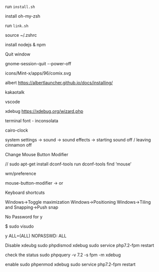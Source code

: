 run `install.sh`

install oh-my-zsh

run `link.sh`

source ~/.zshrc

install nodejs & npm

Quit window

gnome-session-quit --power-off

icons/Mint-x/apps/96/comix.svg

albert https://albertlauncher.github.io/docs/installing/

kakaotalk

vscode

xdebug https://xdebug.org/wizard.php

terminal font - inconsolata

cairo-clock

system settings → sound → sound effects → starting sound off / leaving cinnamon off

Change Mouse Button Modifier

// sudo apt-get install dconf-tools
run dconf-tools
find ‘mouse’

wm/preference

mouse-button-modifier -> <super> or <meta>

Keyboard shortcuts

Windows->Toggle maximization
Windows->Positioning
Windows->Tiling and Snapping->Push snap


No Password for y

$ sudo visudo

y ALL=(ALL) NOPASSWD: ALL

Disable xdeubg
sudo phpdismod xdebug 
sudo service php7.2-fpm restart

check the status
sudo phpquery -v 7.2 -s fpm -m xdebug

enable
sudo phpenmod xdebug 
sudo service php7.2-fpm restart

